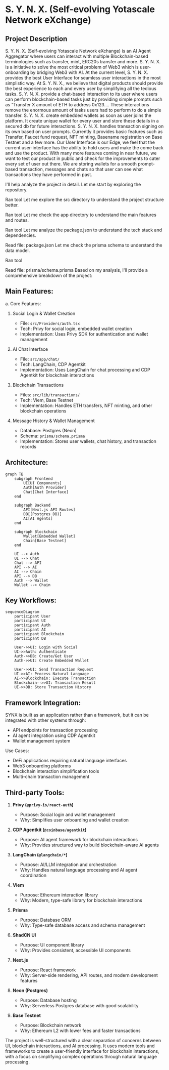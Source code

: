 # S. Y. N. X. (Self-evolving Yotascale Network eXchange)

## Project Description
S. Y. N. X. (Self-evolving Yotascale Network eXchange) is an AI Agent Aggregator where users can interact with multiple Blockchain-based terminologies such as transfer, mint, ERC20s transfer and more. S. Y. N. X. is a initiative to solve the most critical problem of Web3 which is user-onboarding by bridging Web3 with AI. At the current level, S. Y. N. X. provides the best User Interface for seamless user interactions in the most simplistic way. At S. Y. N. X., we believe that digital products should provide the best experience to each and every user by simplifying all the tedious tasks. S. Y. N. X. provide a chat-based interaction to its user where users can perform blockchain-based tasks just by providing simple prompts such as “Transfer X amount of ETH to address 0x123…. These interactions remove the enormous amount of tasks users had to perform to do a simple transfer. S. Y. N. X. create embedded wallets as soon as user joins the platform. It create unique wallet for every user and store these details in a secured db for future interactions. S. Y. N. X. handles transaction signing on its own based on user prompts. Currently it provides basic features such as Transfer, Faucet fund request, NFT minting, Basename registration on Base Testnet and a few more. Our User Interface is our Edge, we feel that the current user-interface has the ability to hold users and make the come back and use the product. With many more features coming in near future, we want to test our product in public and check for the improvements to cater every set of user out there. We are storing wallets for a smooth prompt-based transaction, messages and chats so that user can see what transactions they have performed in past.

I'll help analyze the project in detail. Let me start by exploring the repository.

Ran tool
Let me explore the src directory to understand the project structure better.

Ran tool
Let me check the app directory to understand the main features and routes.

Ran tool
Let me analyze the package.json to understand the tech stack and dependencies.

Read file: package.json
Let me check the prisma schema to understand the data model.

Ran tool

Read file: prisma/schema.prisma
Based on my analysis, I'll provide a comprehensive breakdown of the project:

## Main Features:

a. Core Features:
1. Social Login & Wallet Creation
   - File: `src/Providers/auth.tsx`
   - Tech: Privy for social login, embedded wallet creation
   - Implementation: Uses Privy SDK for authentication and wallet management

2. AI Chat Interface
   - File: `src/app/chat/`
   - Tech: LangChain, CDP Agentkit
   - Implementation: Uses LangChain for chat processing and CDP Agentkit for blockchain interactions

3. Blockchain Transactions
   - Files: `src/lib/transactions/`
   - Tech: Viem, Base Testnet
   - Implementation: Handles ETH transfers, NFT minting, and other blockchain operations

4. Message History & Wallet Management
   - Database: Postgres (Neon)
   - Schema: `prisma/schema.prisma`
   - Implementation: Stores user wallets, chat history, and transaction records

## Architecture:

```mermaid
graph TB
    subgraph Frontend
        UI[UI Components]
        Auth[Auth Provider]
        Chat[Chat Interface]
    end
    
    subgraph Backend
        API[Next.js API Routes]
        DB[(Postgres DB)]
        AI[AI Agents]
    end
    
    subgraph Blockchain
        Wallet[Embedded Wallet]
        Chain[Base Testnet]
    end
    
    UI --> Auth
    UI --> Chat
    Chat --> API
    API --> AI
    AI --> Chain
    API --> DB
    Auth --> Wallet
    Wallet --> Chain
```

## Key Workflows:

```mermaid
sequenceDiagram
    participant User
    participant UI
    participant Auth
    participant AI
    participant Blockchain
    participant DB

    User->>UI: Login with Social
    UI->>Auth: Authenticate
    Auth->>DB: Create/Get User
    Auth->>UI: Create Embedded Wallet
    
    User->>UI: Send Transaction Request
    UI->>AI: Process Natural Language
    AI->>Blockchain: Execute Transaction
    Blockchain-->>UI: Transaction Result
    UI->>DB: Store Transaction History
```

## Framework Integration:
SYNX is built as an application rather than a framework, but it can be integrated with other systems through:
- API endpoints for transaction processing
- AI agent integration using CDP Agentkit
- Wallet management system

Use Cases:
- DeFi applications requiring natural language interfaces
- Web3 onboarding platforms
- Blockchain interaction simplification tools
- Multi-chain transaction management

## Third-party Tools:

1. **Privy (`@privy-io/react-auth`)**
   - Purpose: Social login and wallet management
   - Why: Simplifies user onboarding and wallet creation

2. **CDP Agentkit (`@coinbase/agentkit`)**
   - Purpose: AI agent framework for blockchain interactions
   - Why: Provides structured way to build blockchain-aware AI agents

3. **LangChain (`@langchain/*`)**
   - Purpose: AI/LLM integration and orchestration
   - Why: Handles natural language processing and AI agent coordination

4. **Viem**
   - Purpose: Ethereum interaction library
   - Why: Modern, type-safe library for blockchain interactions

5. **Prisma**
   - Purpose: Database ORM
   - Why: Type-safe database access and schema management

6. **ShadCN UI**
   - Purpose: UI component library
   - Why: Provides consistent, accessible UI components

7. **Next.js**
   - Purpose: React framework
   - Why: Server-side rendering, API routes, and modern development features

8. **Neon (Postgres)**
   - Purpose: Database hosting
   - Why: Serverless Postgres database with good scalability

9. **Base Testnet**
   - Purpose: Blockchain network
   - Why: Ethereum L2 with lower fees and faster transactions

The project is well-structured with a clear separation of concerns between UI, blockchain interactions, and AI processing. It uses modern tools and frameworks to create a user-friendly interface for blockchain interactions, with a focus on simplifying complex operations through natural language processing.

